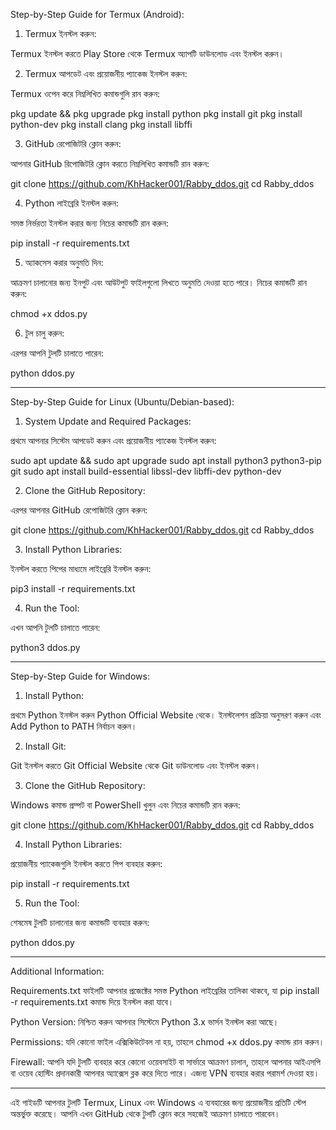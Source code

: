 
Step-by-Step Guide for Termux (Android):

1. Termux ইনস্টল করুন:

Termux ইনস্টল করতে Play Store থেকে Termux অ্যাপটি ডাউনলোড এবং ইনস্টল করুন।



2. Termux আপডেট এবং প্রয়োজনীয় প্যাকেজ ইনস্টল করুন:

Termux ওপেন করে নিম্নলিখিত কমান্ডগুলি রান করুন:

pkg update && pkg upgrade
pkg install python
pkg install git
pkg install python-dev
pkg install clang
pkg install libffi



3. GitHub রেপোজিটরি ক্লোন করুন:

আপনার GitHub রিপোজিটরি ক্লোন করতে নিম্নলিখিত কমান্ডটি রান করুন:

git clone https://github.com/KhHacker001/Rabby_ddos.git
cd Rabby_ddos



4. Python লাইব্রেরি ইনস্টল করুন:

সমস্ত নির্ভরতা ইনস্টল করার জন্য নিচের কমান্ডটি রান করুন:

pip install -r requirements.txt



5. অ্যাকসেস করার অনুমতি দিন:

আক্রমণ চালানোর জন্য ইনপুট এবং আউটপুট ফাইলগুলো লিখতে অনুমতি দেওয়া হতে পারে। নিচের কমান্ডটি রান করুন:

chmod +x ddos.py



6. টুল চালু করুন:

এরপর আপনি টুলটি চালাতে পারেন:

python ddos.py





---

Step-by-Step Guide for Linux (Ubuntu/Debian-based):

1. System Update and Required Packages:

প্রথমে আপনার সিস্টেম আপডেট করুন এবং প্রয়োজনীয় প্যাকেজ ইনস্টল করুন:

sudo apt update && sudo apt upgrade
sudo apt install python3 python3-pip git
sudo apt install build-essential libssl-dev libffi-dev python-dev



2. Clone the GitHub Repository:

এরপর আপনার GitHub রেপোজিটরি ক্লোন করুন:

git clone https://github.com/KhHacker001/Rabby_ddos.git
cd Rabby_ddos



3. Install Python Libraries:

ইনস্টল করতে পিপের মাধ্যমে লাইব্রেরি ইনস্টল করুন:

pip3 install -r requirements.txt



4. Run the Tool:

এখন আপনি টুলটি চালাতে পারেন:

python3 ddos.py





---

Step-by-Step Guide for Windows:

1. Install Python:

প্রথমে Python ইনস্টল করুন Python Official Website থেকে। ইনস্টলেশন প্রক্রিয়া অনুসরণ করুন এবং Add Python to PATH নির্বাচন করুন।



2. Install Git:

Git ইনস্টল করতে Git Official Website থেকে Git ডাউনলোড এবং ইনস্টল করুন।



3. Clone the GitHub Repository:

Windows কমান্ড প্রম্পট বা PowerShell খুলুন এবং নিচের কমান্ডটি রান করুন:

git clone https://github.com/KhHacker001/Rabby_ddos.git
cd Rabby_ddos



4. Install Python Libraries:

প্রয়োজনীয় প্যাকেজগুলি ইনস্টল করতে পিপ ব্যবহার করুন:

pip install -r requirements.txt



5. Run the Tool:

শেষমেষ টুলটি চালানোর জন্য কমান্ডটি ব্যবহার করুন:

python ddos.py





---

Additional Information:

Requirements.txt ফাইলটি আপনার প্রজেক্টের সমস্ত Python লাইব্রেরির তালিকা থাকবে, যা pip install -r requirements.txt কমান্ড দিয়ে ইনস্টল করা যাবে।

Python Version: নিশ্চিত করুন আপনার সিস্টেমে Python 3.x ভার্সন ইনস্টল করা আছে।

Permissions: যদি কোনো ফাইল এক্সিকিউটেবল না হয়, তাহলে chmod +x ddos.py কমান্ড রান করুন।

Firewall: আপনি যদি টুলটি ব্যবহার করে কোনো ওয়েবসাইট বা সার্ভারে আক্রমণ চালান, তাহলে আপনার আইএসপি বা ওয়েব হোস্টিং প্রদানকারী আপনার অ্যাক্সেস ব্লক করে দিতে পারে। এজন্য VPN ব্যবহার করার পরামর্শ দেওয়া হয়।



---

এই গাইডটি আপনার টুলটি Termux, Linux এবং Windows এ ব্যবহারের জন্য প্রয়োজনীয় প্রতিটি স্টেপ অন্তর্ভুক্ত করেছে। আপনি এখন GitHub থেকে টুলটি ক্লোন করে সহজেই আক্রমণ চালাতে পারবেন।

